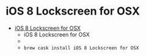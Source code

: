 # iOS 8 Lockscreen for OSX
- [iOS 8 Lockscreen for OSX](http://littleendiangamestudios.com/project/ios-8-screen-saver/)
  -  iOS 8 Lockscreen for OSX
  - 
  - `brew cask install iOS 8 Lockscreen for OSX`
